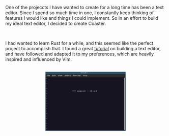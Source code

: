 One of the projeccts I have wanted to create for a long time has been a text editor. Since I spend so much time in one, I constantly keep thinking of features I would like and things I could implement. So in an effort to build my ideal text editor, I decided to create Coaster.

<br>

I had wanted to learn Rust for a while, and this seemed like the perfect project to accomplish that. I found a great <u><a href="https://philippflenker.com/hecto-chapter-1/">tutorial</a></u> on building a text editor, and have followed and adapted it to my preferences, which are heavily inspired and influenced by Vim.

<br>

<div style="display: flex; justify-content: center;">
    <img src="/media/coaster.png" width="50%">
</div>